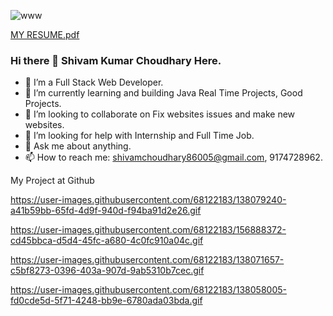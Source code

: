 ![www](https://user-images.githubusercontent.com/68122183/138043360-14f07443-e62e-4768-a0b8-bd7efb100d25.png)

[MY RESUME.pdf](https://github.com/Shivam-ok/Shivam-ok/files/8983910/MY.RESUME.pdf)

        
###           Hi there 👋 Shivam Kumar Choudhary Here.

- 🔭 I’m a Full Stack Web Developer.
- 🌱 I’m currently learning and building Java Real Time Projects, Good Projects.
- 👯 I’m looking to collaborate on Fix websites issues and make new websites.
- 🤔 I’m looking for help with Internship and Full Time Job.
- 💬 Ask me about anything.
- 📫 How to reach me: shivamchoudhary86005@gmail.com, 9174728962.
       
My Project at Github

https://user-images.githubusercontent.com/68122183/138079240-a41b59bb-65fd-4d9f-940d-f94ba91d2e26.gif

https://user-images.githubusercontent.com/68122183/156888372-cd45bbca-d5d4-45fc-a680-4c0fc910a04c.gif

https://user-images.githubusercontent.com/68122183/138071657-c5bf8273-0396-403a-907d-9ab5310b7cec.gif

https://user-images.githubusercontent.com/68122183/138058005-fd0cde5d-5f71-4248-bb9e-6780ada03bda.gif
